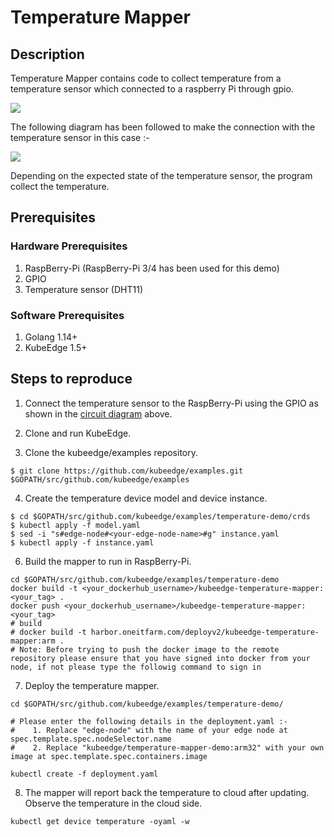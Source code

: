 # Temperature Mapper


 ## Description

Temperature Mapper contains code to collect temperature from a temperature sensor which connected to a raspberry Pi through gpio.

<img src="images/temperature-sensor.jpg">

The following diagram has been followed to make the connection with the
temperature sensor in this case :-

<img src="images/temperature-sensor-wiring.PNG">

Depending on the expected state of the temperature sensor, the program collect the temperature.



## Prerequisites

### Hardware Prerequisites

1. RaspBerry-Pi (RaspBerry-Pi 3/4 has been used for this demo)
2. GPIO
3. Temperature sensor (DHT11)

### Software Prerequisites

1. Golang 1.14+
2. KubeEdge 1.5+

## Steps to reproduce

1. Connect the temperature sensor to the RaspBerry-Pi using the GPIO as shown in the [circuit diagram](images/temperature-sensor-wiring.PNG) above.

2. Clone and run KubeEdge.

3. Clone the kubeedge/examples repository.

```console
$ git clone https://github.com/kubeedge/examples.git $GOPATH/src/github.com/kubeedge/examples
```

4. Create the temperature device model and device instance.

```console
$ cd $GOPATH/src/github.com/kubeedge/examples/temperature-demo/crds
$ kubectl apply -f model.yaml
$ sed -i "s#edge-node#<your-edge-node-name>#g" instance.yaml
$ kubectl apply -f instance.yaml
```

 6. Build the mapper to run in RaspBerry-Pi.

```shell
cd $GOPATH/src/github.com/kubeedge/examples/temperature-demo
docker build -t <your_dockerhub_username>/kubeedge-temperature-mapper:<your_tag> .
docker push <your_dockerhub_username>/kubeedge-temperature-mapper:<your_tag>
# build 
# docker build -t harbor.oneitfarm.com/deployv2/kubeedge-temperature-mapper:arm .
# Note: Before trying to push the docker image to the remote repository please ensure that you have signed into docker from your node, if not please type the followig command to sign in
```

 7. Deploy the temperature mapper.

```console
cd $GOPATH/src/github.com/kubeedge/examples/temperature-demo/

# Please enter the following details in the deployment.yaml :-
#    1. Replace "edge-node" with the name of your edge node at spec.template.spec.nodeSelector.name
#    2. Replace "kubeedge/temperature-mapper-demo:arm32" with your own image at spec.template.spec.containers.image

kubectl create -f deployment.yaml
```

  8. The mapper will report back the temperature to cloud after updating. Observe the temperature in the cloud side.

```shell
kubectl get device temperature -oyaml -w
```


